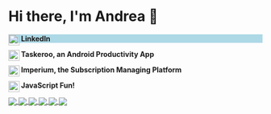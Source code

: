 # Hi there, I'm Andrea 👋 

<div style="background-color: lightblue">
<b> LinkedIn </b>
<a href="https://www.linkedin.com/in/andreacerasoni/">
  <img align="left" alt="Linkedin" width="22px" src="https://user-images.githubusercontent.com/32521086/91335145-e97ccd80-e7c7-11ea-96eb-dc5342ba6a6b.png" />
</a>
  </div>

<b> Taskeroo, an Android Productivity App </b>
<a href="https://play.google.com/store/apps/details?id=com.github.acerasoni.taskeroo">
  <img align="left" alt="Taskeroo" width="22px" src="https://user-images.githubusercontent.com/32521086/91660284-55fc1300-eacd-11ea-97d9-cb2efcd69d97.png" />
</a>

<b> Imperium, the Subscription Managing Platform </b>
<a href="https://acerasoni.github.io/Imperium-About/">
  <img align="left" alt="Imperium" width="22px" src="https://user-images.githubusercontent.com/32521086/87547626-ae0cc080-c6ab-11ea-8ee9-f19a09afa271.png" />
</a>

<b> JavaScript Fun!</b>
<a href="https://acerasoni.github.io/JavaScript-Projects">
  <img align="left" alt="JavaScriptIcon" width="22px" src="https://user-images.githubusercontent.com/32521086/90957098-ab0fa780-e483-11ea-8b74-fc90721d501c.png" />
</a>

<a href="https://github.com/anuraghazra/stats">
  <img align="center" src="https://github-readme-stats.vercel.app/api?username=acerasoni&show_icons=true&theme=algolia" />
</a>

<a href="https://github.com/anuraghazra/languages">
  <img align="center" src="https://github-readme-stats.vercel.app/api/top-langs/?username=acerasoni&hide=c,shaderlab" />
</a>

<a href="https://github.com/anuraghazra/imp-android">
   <img align="center" src="https://github-readme-stats.vercel.app/api/pin/?username=acerasoni&repo=imp-android" />
</a>
  <a href="https://github.com/anuraghazra/imp-backend">
   <img align="center" src="https://github-readme-stats.vercel.app/api/pin/?username=acerasoni&repo=imp-backend" />
</a>
<a href="https://github.com/anuraghazra/droid-tracker">
   <img align="center" src="https://github-readme-stats.vercel.app/api/pin/?username=acerasoni&repo=DroidTracker" />
</a>
<a href="https://github.com/anuraghazra/potassium-overload">
   <img align="center" src="https://github-readme-stats.vercel.app/api/pin/?username=ka5p3rr&repo=PotassiumOverload" />
        </a>

<!--
**acerasoni/acerasoni** is a ✨ _special_ ✨ repository because its `README.md` (this file) appears on your GitHub profile.

Here are some ideas to get you started:

- 🔭 I’m currently working on ...
- 🌱 I’m currently learning ...
- 👯 I’m looking to collaborate on ...
- 🤔 I’m looking for help with ...
- 💬 Ask me about ...
- 📫 How to reach me: ...
- 😄 Pronouns: ...
- ⚡ Fun fact: ...
-->
